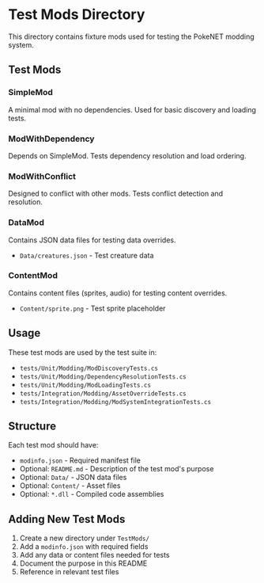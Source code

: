 # Test Mods Directory

This directory contains fixture mods used for testing the PokeNET modding system.

## Test Mods

### SimpleMod
A minimal mod with no dependencies. Used for basic discovery and loading tests.

### ModWithDependency
Depends on SimpleMod. Tests dependency resolution and load ordering.

### ModWithConflict
Designed to conflict with other mods. Tests conflict detection and resolution.

### DataMod
Contains JSON data files for testing data overrides.
- `Data/creatures.json` - Test creature data

### ContentMod
Contains content files (sprites, audio) for testing content overrides.
- `Content/sprite.png` - Test sprite placeholder

## Usage

These test mods are used by the test suite in:
- `tests/Unit/Modding/ModDiscoveryTests.cs`
- `tests/Unit/Modding/DependencyResolutionTests.cs`
- `tests/Unit/Modding/ModLoadingTests.cs`
- `tests/Integration/Modding/AssetOverrideTests.cs`
- `tests/Integration/Modding/ModSystemIntegrationTests.cs`

## Structure

Each test mod should have:
- `modinfo.json` - Required manifest file
- Optional: `README.md` - Description of the test mod's purpose
- Optional: `Data/` - JSON data files
- Optional: `Content/` - Asset files
- Optional: `*.dll` - Compiled code assemblies

## Adding New Test Mods

1. Create a new directory under `TestMods/`
2. Add a `modinfo.json` with required fields
3. Add any data or content files needed for tests
4. Document the purpose in this README
5. Reference in relevant test files
